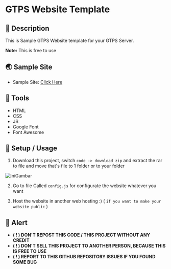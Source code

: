 # GTPS Website Template

## 📄 Description
This is Sample GTPS Website template for your GTPS Server. 

**Note:** This is free to use
## 🌏 Sample Site
- Sample Site: [Click Here](https://gtps-website-template.ajdskjdkasak19.repl.co/)

## 🔧 Tools
- HTML
- CSS
- JS
- Google Font
- Font Awesome

## 📎 Setup / Usage
1. Download this project, switch `code -> download zip` and extract the rar to file and move that's file to 1 folder or to your folder

<img src="https://cdn.discordapp.com/attachments/777509514890313758/792403274007314492/unknown.png" alt="iniGambar">

2. Go to file Called `config.js` for configurate the website whatever you want

3. Host the website in another web hosting :) ( `if you want to make your website public` )

## 🚫 Alert
- **( ! ) DON'T REPOST THIS CODE / THIS PROJECT WITHOUT ANY CREDIT**
- **( ! ) DON'T SELL THIS PROJECT TO ANOTHER PERSON, BECAUSE THIS IS FREE TO USE**
- **( ! ) REPORT TO THIS GITHUB REPOSITORY ISSUES IF YOU FOUND SOME BUG**


